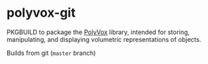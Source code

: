 polyvox-git
============

PKGBUILD to package the [PolyVox](http://www.volumesoffun.com/polyvox-about/) library, intended for storing, manipulating, and displaying volumetric representations of objects.

Builds from git (`master` branch)
